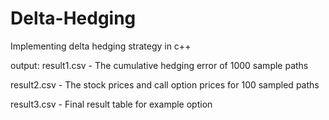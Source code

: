 # Delta-Hedging
Implementing delta hedging strategy in c++

output:
result1.csv - The cumulative hedging error of 1000 sample paths 

result2.csv - The stock prices and call option prices for 100 sampled paths

result3.csv - Final result table for example option
